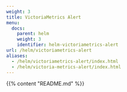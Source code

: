 ```yaml
---
weight: 3
title: VictoriaMetrics Alert
menu:
  docs:
    parent: helm
    weight: 3
    identifier: helm-victoriametrics-alert
url: /helm/victoriametrics-alert
aliases:
  - /helm/victoriametrics-alert/index.html
  - /helm/victoria-metrics-alert/index.html
---
```

{{% content "README.md" %}}
